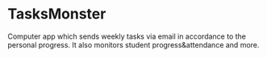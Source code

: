 # TasksMonster
Computer app which sends weekly tasks via email in accordance to the personal progress. It also monitors student progress&amp;attendance and more.

